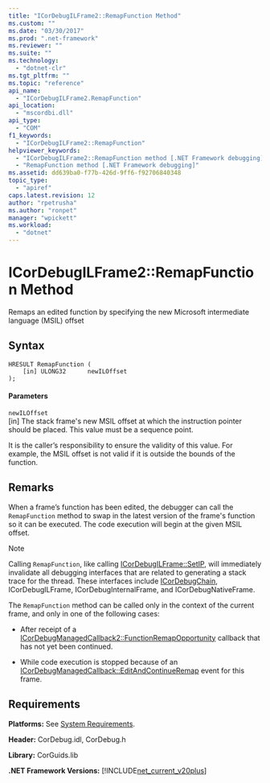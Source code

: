 ```yaml
---
title: "ICorDebugILFrame2::RemapFunction Method"
ms.custom: ""
ms.date: "03/30/2017"
ms.prod: ".net-framework"
ms.reviewer: ""
ms.suite: ""
ms.technology: 
  - "dotnet-clr"
ms.tgt_pltfrm: ""
ms.topic: "reference"
api_name: 
  - "ICorDebugILFrame2.RemapFunction"
api_location: 
  - "mscordbi.dll"
api_type: 
  - "COM"
f1_keywords: 
  - "ICorDebugILFrame2::RemapFunction"
helpviewer_keywords: 
  - "ICorDebugILFrame2::RemapFunction method [.NET Framework debugging]"
  - "RemapFunction method [.NET Framework debugging]"
ms.assetid: dd639ba0-f77b-426d-9ff6-f92706840348
topic_type: 
  - "apiref"
caps.latest.revision: 12
author: "rpetrusha"
ms.author: "ronpet"
manager: "wpickett"
ms.workload: 
  - "dotnet"
---
```

# ICorDebugILFrame2::RemapFunction Method
Remaps an edited function by specifying the new Microsoft intermediate language (MSIL) offset  
  
## Syntax  
  
```  
HRESULT RemapFunction (  
    [in] ULONG32      newILOffset  
);  
```  
  
#### Parameters  
 `newILOffset`  
 [in] The stack frame's new MSIL offset at which the instruction pointer should be placed. This value must be a sequence point.  
  
 It is the caller’s responsibility to ensure the validity of this value. For example, the MSIL offset is not valid if it is outside the bounds of the function.  
  
## Remarks  
 When a frame’s function has been edited, the debugger can call the `RemapFunction` method to swap in the latest version of the frame's function so it can be executed. The code execution will begin at the given MSIL offset.  
  
> [!NOTE]
>  Calling `RemapFunction`, like calling [ICorDebugILFrame::SetIP](../../../../docs/framework/unmanaged-api/debugging/icordebugilframe-setip-method.md), will immediately invalidate all debugging interfaces that are related to generating a stack trace for the thread. These interfaces include [ICorDebugChain](../../../../docs/framework/unmanaged-api/debugging/icordebugchain-interface.md), ICorDebugILFrame, ICorDebugInternalFrame, and ICorDebugNativeFrame.  
  
 The `RemapFunction` method can be called only in the context of the current frame, and only in one of the following cases:  
  
-   After receipt of a [ICorDebugManagedCallback2::FunctionRemapOpportunity](../../../../docs/framework/unmanaged-api/debugging/icordebugmanagedcallback2-functionremapopportunity-method.md) callback that has not yet been continued.  
  
-   While code execution is stopped because of an [ICorDebugManagedCallback::EditAndContinueRemap](../../../../docs/framework/unmanaged-api/debugging/icordebugmanagedcallback-editandcontinueremap-method.md) event for this frame.  
  
## Requirements  
 **Platforms:** See [System Requirements](../../../../docs/framework/get-started/system-requirements.md).  
  
 **Header:** CorDebug.idl, CorDebug.h  
  
 **Library:** CorGuids.lib  
  
 **.NET Framework Versions:** [!INCLUDE[net_current_v20plus](../../../../includes/net-current-v20plus-md.md)]
